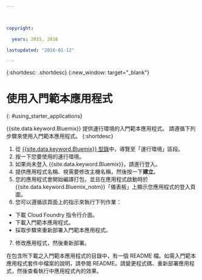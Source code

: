 ```yaml
---

 

copyright:

  years: 2015, 2016

lastupdated: "2016-01-12" 

---
```


{:shortdesc: .shortdesc}
{:new_window: target="_blank"}

# 使用入門範本應用程式
{: #using_starter_applications}

{{site.data.keyword.Bluemix}} 提供運行環境的入門範本應用程式。
請遵循下列步驟來使用入門範本應用程式。
{:shortdesc}

1. 從 [{{site.data.keyword.Bluemix}} 型錄](https://console.{DomainName}/catalog/)中，導覽至「運行環境」區段。
2. 按一下您要使用的運行環境。
3. 如果尚未登入 {{site.data.keyword.Bluemix}}，請進行登入。
4. 提供應用程式名稱、視需要修改主機名稱，然後按一下**建立**。
5. 您的應用程式會開始編譯打包，並且在應用程式啟動時於 {{site.data.keyword.Bluemix_notm}}「儀表板」上顯示您應用程式的登入頁面。
6. 您可以遵循該頁面上的指示來執行下列作業：
  * 下載 Cloud Foundry 指令行介面。
  * 下載入門範本應用程式。
  * 採取步驟來重新部署入門範本應用程式。
7. 修改應用程式，然後重新部署。

在包含所下載之入門範本應用程式的目錄中，有一個 README 檔。如需入門範本應用程式套件中檔案的說明，請參閱 README。請變更程式碼、重新部署應用程式，然後查看執行中應用程式內的效果。  

